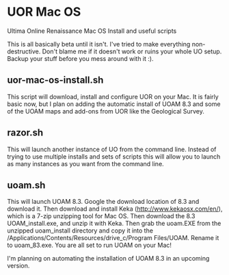 # UOR Mac OS

Ultima Online Renaissance Mac OS Install and useful scripts

This is all basically beta until it isn't. I've tried to make everything non-destructive. Don't blame me if it doesn't work or ruins your whole UO setup. Backup your stuff before you mess around with it :).  

## uor-mac-os-install.sh 

This script will download, install and configure UOR on your Mac. It is fairly basic now, but I plan on adding the automatic install of UOAM 8.3 and some of the UOAM maps and add-ons from UOR like the Geological Survey.

## razor.sh

This will launch another instance of UO from the command line. Instead of trying to use multiple installs and sets of scripts this will allow you to launch as many instances as you want from the command line.

## uoam.sh

This will launch UOAM 8.3. Google the download location of 8.3 and download it. Then download and install Keka (http://www.kekaosx.com/en/), which is a 7-zip unzipping tool for Mac OS. Then download the 8.3 UOAM_install.exe, and unzip it with Keka. Then grab the uoam.EXE from the unzipped uoam_install directory and copy it into the /Applications/Contents/Resources/drive_c/Program Files/UOAM. Rename it to uoam_83.exe. You are all set to run UOAM on your Mac!

I'm planning on automating the installation of UOAM 8.3 in an upcoming version. 



